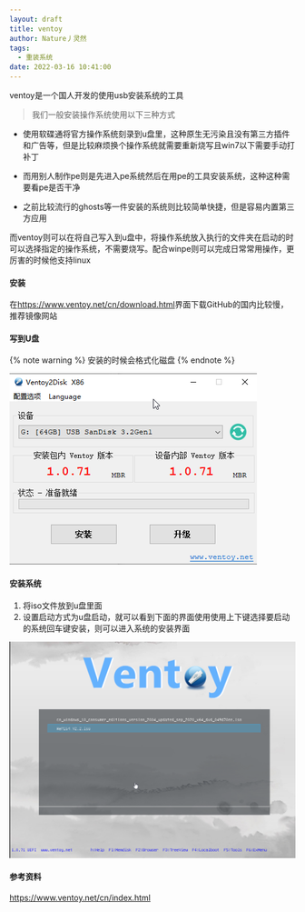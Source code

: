 ```yaml
---
layout: draft
title: ventoy
author: Nature丿灵然
tags:
  - 重装系统
date: 2022-03-16 10:41:00
---
```

ventoy是一个国人开发的使用usb安装系统的工具
<!--more-->

> 我们一般安装操作系统使用以下三种方式

- 使用软碟通将官方操作系统刻录到u盘里，这种原生无污染且没有第三方插件和广告等，但是比较麻烦换个操作系统就需要重新烧写且win7以下需要手动打补丁

- 而用别人制作pe则是先进入pe系统然后在用pe的工具安装系统，这种这种需要看pe是否干净

- 之前比较流行的ghosts等一件安装的系统则比较简单快捷，但是容易内置第三方应用

而ventoy则可以在将自己写入到u盘中，将操作系统放入执行的文件夹在启动的时可以选择指定的操作系统，不需要烧写。配合winpe则可以完成日常常用操作，更厉害的时候他支持linux

#### 安装

在<https://www.ventoy.net/cn/download.html>界面下载GitHub的国内比较慢，推荐镜像网站

#### 写到U盘

{% note warning %}
安装的时候会格式化磁盘
{% endnote %}

![upload successful](../images/ventoy-1.png)

#### 安装系统

1. 将iso文件放到u盘里面
2. 设置启动方式为u盘启动，就可以看到下面的界面使用使用上下键选择要启动的系统回车键安装，则可以进入系统的安装界面

![upload successful](../images/ventoy-2.png)

#### 参考资料

<https://www.ventoy.net/cn/index.html>
